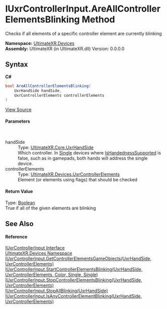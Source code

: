 # IUxrControllerInput.AreAllControllerElementsBlinking Method 
 

Checks if all elements of a specific controller element are currently blinking

**Namespace:**&nbsp;<a href="N_UltimateXR_Devices">UltimateXR.Devices</a><br />**Assembly:**&nbsp;UltimateXR (in UltimateXR.dll) Version: 0.0.0.0

## Syntax

**C#**<br />
``` C#
bool AreAllControllerElementsBlinking(
	UxrHandSide handSide,
	UxrControllerElements controllerElements
)
```

<a href="UltimateXR/Scripts/Devices/IUxrControllerInput.cs" rel="noopener noreferrer" title="View the source code">View Source</a><br />

#### Parameters
&nbsp;<dl><dt>handSide</dt><dd>Type: <a href="T_UltimateXR_Core_UxrHandSide">UltimateXR.Core.UxrHandSide</a><br />Which controller. In <a href="T_UltimateXR_Devices_UxrControllerSetupType">Single</a> devices where <a href="P_UltimateXR_Devices_IUxrControllerInput_IsHandednessSupported">IsHandednessSupported</a> is false, such as in gamepads, both hands will address the single device.</dd><dt>controllerElements</dt><dd>Type: <a href="T_UltimateXR_Devices_UxrControllerElements">UltimateXR.Devices.UxrControllerElements</a><br />Element (or elements using flags) that should be checked</dd></dl>

#### Return Value
Type: <a href="https://docs.microsoft.com/dotnet/api/system.boolean" target="_blank" rel="noopener noreferrer">Boolean</a><br />True if all of the given elements are blinking

## See Also


#### Reference
<a href="T_UltimateXR_Devices_IUxrControllerInput">IUxrControllerInput Interface</a><br /><a href="N_UltimateXR_Devices">UltimateXR.Devices Namespace</a><br /><a href="M_UltimateXR_Devices_IUxrControllerInput_GetControllerElementsGameObjects">IUxrControllerInput.GetControllerElementsGameObjects(UxrHandSide, UxrControllerElements)</a><br /><a href="M_UltimateXR_Devices_IUxrControllerInput_StartControllerElementsBlinking">IUxrControllerInput.StartControllerElementsBlinking(UxrHandSide, UxrControllerElements, Color, Single, Single)</a><br /><a href="M_UltimateXR_Devices_IUxrControllerInput_StopControllerElementsBlinking">IUxrControllerInput.StopControllerElementsBlinking(UxrHandSide, UxrControllerElements)</a><br /><a href="M_UltimateXR_Devices_IUxrControllerInput_StopAllBlinking">IUxrControllerInput.StopAllBlinking(UxrHandSide)</a><br /><a href="M_UltimateXR_Devices_IUxrControllerInput_IsAnyControllerElementBlinking">IUxrControllerInput.IsAnyControllerElementBlinking(UxrHandSide, UxrControllerElements)</a><br />